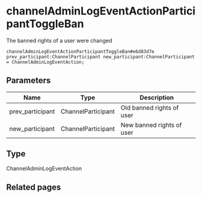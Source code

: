 # channelAdminLogEventActionParticipantToggleBan
The banned rights of a user were changed

```
channelAdminLogEventActionParticipantToggleBan#e6d83d7e prev_participant:ChannelParticipant new_participant:ChannelParticipant = ChannelAdminLogEventAction;
```

## Parameters
| Name | Type | Description |
| ---- | :----: | ----------- |
| prev_participant | ChannelParticipant | Old banned rights of user |
| new_participant | ChannelParticipant | New banned rights of user |


## Type
ChannelAdminLogEventAction

## Related pages
